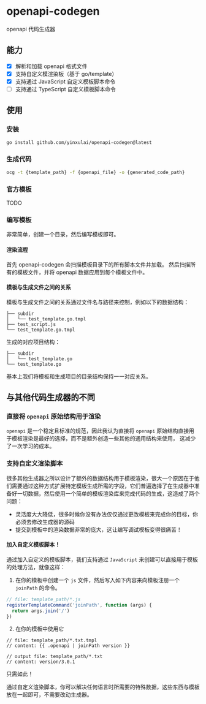 # openapi-codegen

openapi 代码生成器

## 能力

- [x] 解析和加载 openapi 格式文件
- [x] 支持自定义模渲染板（基于 go/template）
- [x] 支持通过 JavaScript 自定义模板脚本命令
- [ ] 支持通过 TypeScript 自定义模板脚本命令

## 使用

### 安装

```bash
go install github.com/yinxulai/openapi-codegen@latest
```

### 生成代码

```bash
ocg -t {template_path} -f {openapi_file} -o {generated_code_path}
```

### 官方模板

TODO

### 编写模板

非常简单，创建一个目录，然后编写模板即可。

#### 渲染流程

首先 openapi-codegen 会扫描模板目录下的所有脚本文件并加载。
然后扫描所有的模板文件，并将 openapi 数据应用到每个模板文件中。

#### 模板与生成文件之间的关系

模板与生成文件之间的关系通过文件名与路径来控制，例如以下的数据结构：

```ls
├── subdir
│   └── test_template.go.tmpl
├── test_script.js
└── test_template.go.tmpl
```

生成的对应项目结构：

```ls
├── subdir
│   └── test_template.go
└── test_template.go
```

基本上我们将模板和生成项目的目录结构保持一一对应关系。

## 与其他代码生成器的不同

### 直接将 `openapi` 原始结构用于渲染

`openapi` 是一个稳定且标准的规范，因此我认为直接将 `openapi` 原始结构直接用于模板渲染是最好的选择，而不是额外创造一些其他的通用结构来使用，
这减少了一次学习的成本。

### 支持自定义渲染脚本

很多其他生成器之所以设计了额外的数据结构用于模板渲染，很大一个原因在于他们需要通过这种方式扩展特定模板生成所需的字段，它们普遍选择了在生成器中准备好一切数据，然后使用一个简单的模板渲染库来完成代码的生成，这造成了两个问题：

- 灵活度大大降低，很多时候你没有办法仅仅通过更改模板来完成你的目标，你必须去修改生成器的源码
- 提交到模板中的渲染数据非常的庞大，这让编写调试模板变得很痛苦！

#### 加入自定义模板脚本！

通过加入自定义的模板脚本，我们支持通过 `JavaScript` 来创建可以直接用于模板的处理方法，就像这样：

1. 在你的模板中创建一个 `js` 文件，然后写入如下内容来向模板注册一个 `joinPath` 的命令。

```js
// file: template_path/*.js
registerTemplateCommand('joinPath', function (args) {
  return args.join('/')
})
```

2. 在你的模板中使用它

```tmpl
// file: template_path/*.txt.tmpl
// content: {{ .openapi | joinPath version }}

// output file: template_path/*.txt
// content: version/3.0.1
```

只需如此！

通过自定义渲染脚本，你可以解决任何语言时所需要的特殊数据，这些东西与模板放在一起即可，不需要改动生成器。
